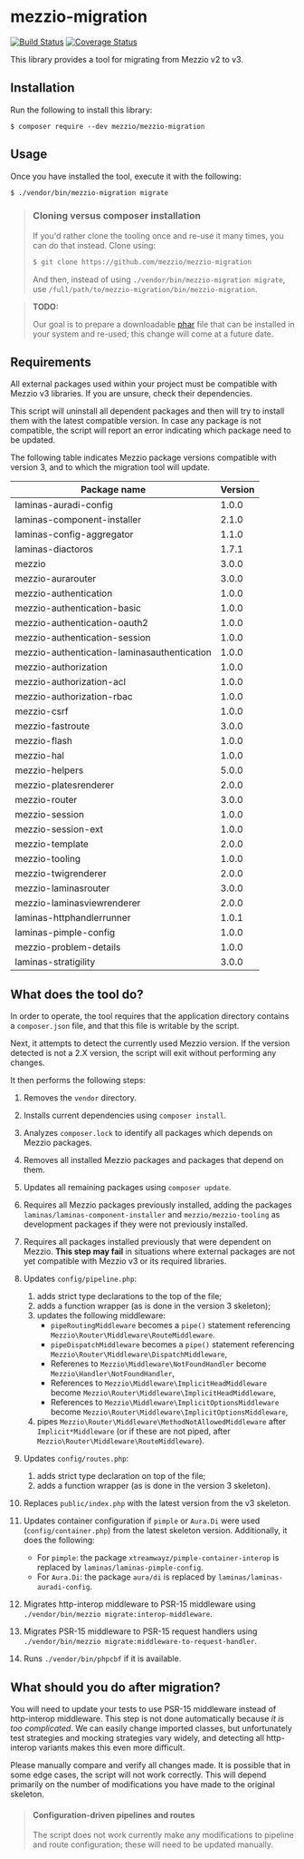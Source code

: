 # mezzio-migration

[![Build Status](https://travis-ci.org/mezzio/mezzio-migration.svg?branch=master)](https://travis-ci.org/mezzio/mezzio-migration)
[![Coverage Status](https://coveralls.io/repos/github/mezzio/mezzio-migration/badge.svg?branch=master)](https://coveralls.io/github/mezzio/mezzio-migration?branch=master)

This library provides a tool for migrating from Mezzio v2 to v3.

## Installation

Run the following to install this library:

```console
$ composer require --dev mezzio/mezzio-migration
```

## Usage

Once you have installed the tool, execute it with the following:

```bash
$ ./vendor/bin/mezzio-migration migrate
```

> ### Cloning versus composer installation
>
> If you'd rather clone the tooling once and re-use it many times, you can do
> that instead. Clone using:
>
> ```bash
> $ git clone https://github.com/mezzio/mezzio-migration
> ```
>
> And then, instead of using `./vendor/bin/mezzio-migration migrate`, use
> `/full/path/to/mezzio-migration/bin/mezzio-migration`.

> **TODO:**
>
> Our goal is to prepare a downloadable [phar](http://php.net/phar) file that
> can be installed in your system and re-used; this change will come at a future
> date.

## Requirements

All external packages used within your project must be compatible with
Mezzio v3 libraries. If you are unsure, check their dependencies.

This script will uninstall all dependent packages and then will try to install
them with the latest compatible version. In case any package is not compatible,
the script will report an error indicating which package need to be updated.

The following table indicates Mezzio package versions compatible with
version 3, and to which the migration tool will update.

| Package name                                      | Version |
| ------------------------------------------------- | ------- |
| laminas-auradi-config                                | 1.0.0   |
| laminas-component-installer                          | 2.1.0   |
| laminas-config-aggregator                            | 1.1.0   |
| laminas-diactoros                                    | 1.7.1   |
| mezzio                                   | 3.0.0   |
| mezzio-aurarouter                        | 3.0.0   |
| mezzio-authentication                    | 1.0.0   |
| mezzio-authentication-basic              | 1.0.0   |
| mezzio-authentication-oauth2             | 1.0.0   |
| mezzio-authentication-session            | 1.0.0   |
| mezzio-authentication-laminasauthentication | 1.0.0   |
| mezzio-authorization                     | 1.0.0   |
| mezzio-authorization-acl                 | 1.0.0   |
| mezzio-authorization-rbac                | 1.0.0   |
| mezzio-csrf                              | 1.0.0   |
| mezzio-fastroute                         | 3.0.0   |
| mezzio-flash                             | 1.0.0   |
| mezzio-hal                               | 1.0.0   |
| mezzio-helpers                           | 5.0.0   |
| mezzio-platesrenderer                    | 2.0.0   |
| mezzio-router                            | 3.0.0   |
| mezzio-session                           | 1.0.0   |
| mezzio-session-ext                       | 1.0.0   |
| mezzio-template                          | 2.0.0   |
| mezzio-tooling                           | 1.0.0   |
| mezzio-twigrenderer                      | 2.0.0   |
| mezzio-laminasrouter                        | 3.0.0   |
| mezzio-laminasviewrenderer                  | 2.0.0   |
| laminas-httphandlerrunner                            | 1.0.1   |
| laminas-pimple-config                                | 1.0.0   |
| mezzio-problem-details                              | 1.0.0   |
| laminas-stratigility                                 | 3.0.0   |


## What does the tool do?

In order to operate, the tool requires that the application directory contains a
`composer.json` file, and that this file is writable by the script.

Next, it attempts to detect the currently used Mezzio version. If the
version detected is not a 2.X version, the script will exit without performing
any changes.

It then performs the following steps:

1. Removes the `vendor` directory.

2. Installs current dependencies using `composer install`.

3. Analyzes `composer.lock` to identify all packages which depends on Mezzio packages.

4. Removes all installed Mezzio packages and packages that depend on them.

5. Updates all remaining packages using `composer update`.

6. Requires all Mezzio packages previously installed, adding the packages
   `laminas/laminas-component-installer` and `mezzio/mezzio-tooling`
   as development packages if they were not previously installed.

7. Requires all packages installed previously that were dependent on Mezzio.
   **This step may fail** in situations where external packages are not yet
   compatible with Mezzio v3 or its required libraries.

8. Updates `config/pipeline.php`:
   1. adds strict type declarations to the top of the file;
   2. adds a function wrapper (as is done in the version 3 skeleton);
   3. updates the following middleware:
      - `pipeRoutingMiddleware` becomes a `pipe()` statement referencing `Mezzio\Router\Middleware\RouteMiddleware`.
      - `pipeDispatchMiddleware` becomes a `pipe()` statement referencing `Mezzio\Router\Middleware\DispatchMiddleware`,
      - Referenes to `Mezzio\Middleware\NotFoundHandler` become `Mezzio\Handler\NotFoundHandler`,
      - References to `Mezzio\Middleware\ImplicitHeadMiddleware` become `Mezzio\Router\Middleware\ImplicitHeadMiddleware`,
      - References to `Mezzio\Middleware\ImplicitOptionsMiddleware` become `Mezzio\Router\Middleware\ImplicitOptionsMiddleware`,
   4. pipes `Mezzio\Router\Middleware\MethodNotAllowedMiddleware` after
      `Implicit*Middleware` (or if these are not piped, after
      `Mezzio\Router\Middleware\RouteMiddleware`).

9. Updates `config/routes.php`:
   1. adds strict type declaration on top of the file;
   2. adds a function wrapper (as is done in the version 3 skeleton).

10. Replaces `public/index.php` with the latest version from the v3 skeleton.

11. Updates container configuration if `pimple` or `Aura.Di` were used
    (`config/container.php`) from the latest skeleton version. Additionally, it
    does the following:
    - For `pimple`: the package `xtreamwayz/pimple-container-interop` is replaced by `laminas/laminas-pimple-config`.
    - For `Aura.Di`: the package `aura/di` is replaced by `laminas/laminas-auradi-config`.

12. Migrates http-interop middleware to PSR-15 middleware using
    `./vendor/bin/mezzio migrate:interop-middleware`.

13. Migrates PSR-15 middleware to PSR-15 request handlers using
    `./vendor/bin/mezzio migrate:middleware-to-request-handler`.

14. Runs `./vendor/bin/phpcbf` if it is available.

## What should you do after migration?

You will need to update your tests to use PSR-15 middleware instead of
http-interop middleware.  This step is not done automatically because _it is too
complicated_. We can easily change imported classes, but unfortunately test
strategies and mocking strategies vary widely, and detecting all http-interop
variants makes this even more difficult.

Please manually compare and verify all changes made. It is possible that in some
edge cases, the script will not work correctly. This will depend primarily on
the number of modifications you have made to the original skeleton.

> #### Configuration-driven pipelines and routes
>
> The script does not work currently make any modifications to pipeline and
> route configuration; these will need to be updated manually.
